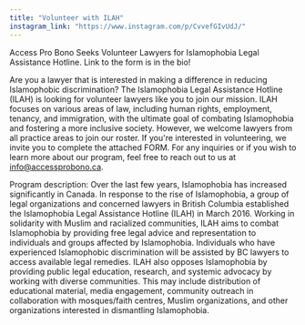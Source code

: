 ```yaml
---
title: "Volunteer with ILAH"
instagram_link: "https://www.instagram.com/p/CvvefGIvUdJ/"
---
```

Access Pro Bono Seeks Volunteer Lawyers for Islamophobia Legal Assistance Hotline. Link to the form is in the bio!

Are you a lawyer that is interested in making a difference in reducing Islamophobic discrimination? The Islamophobia Legal Assistance Hotline (ILAH) is looking for volunteer lawyers like you to join our mission. ILAH focuses on various areas of law, including human rights, employment, tenancy, and immigration, with the ultimate goal of combating Islamophobia and fostering a more inclusive society. However, we welcome lawyers from all practice areas to join our roster. If you're interested in volunteering, we invite you to complete the attached FORM. For any inquiries or if you wish to learn more about our program, feel free to reach out to us at info@accessprobono.ca.

Program description:
Over the last few years, Islamophobia has increased significantly in Canada. In response to the rise of Islamophobia, a group of legal organizations and concerned lawyers in British Columbia established the Islamophobia Legal Assistance Hotline (ILAH) in March 2016. Working in solidarity with Muslim and racialized communities, ILAH aims to combat Islamophobia by providing free legal advice and representation to individuals and groups affected by Islamophobia. Individuals who have experienced Islamophobic discrimination will be assisted by BC lawyers to access available legal remedies.
ILAH also opposes Islamophobia by providing public legal education, research, and systemic advocacy by working with diverse communities. This may include distribution of educational material, media engagement, community outreach in collaboration with mosques/faith centres, Muslim organizations, and other organizations interested in dismantling Islamophobia.